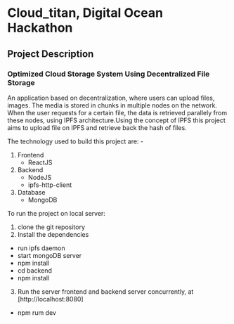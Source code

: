 # Cloud_titan, Digital Ocean Hackathon
## Project Description
### Optimized Cloud Storage System Using Decentralized File Storage
An application based on decentralization, where users can upload files, images. The media is stored in chunks in multiple nodes on the network. When the user requests for a certain file, the data is retrieved parallely from these nodes, using IPFS architecture.Using the concept of IPFS this project aims to upload file on IPFS and retrieve back the hash of files.


The technology used to build this project are: -
1. Frontend
    - ReactJS
2. Backend
    - NodeJS
    - ipfs-http-client
3. Database
    - MongoDB

To run the project on local server:
1. clone the git repository
2. Install the dependencies
* run ipfs daemon
* start mongoDB server
* npm install 
* cd backend
* npm install
3. Run the server frontend and backend server concurrently, at [http://localhost:8080]
* npm rum dev
